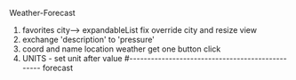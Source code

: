  Weather-Forecast
1. favorites city--> expandableList fix override city and resize view
2. exchange 'description' to 'pressure'
3. coord and name location weather get one button click
4. UNITS - set unit after value
#-------------------------------------------------
forecast

